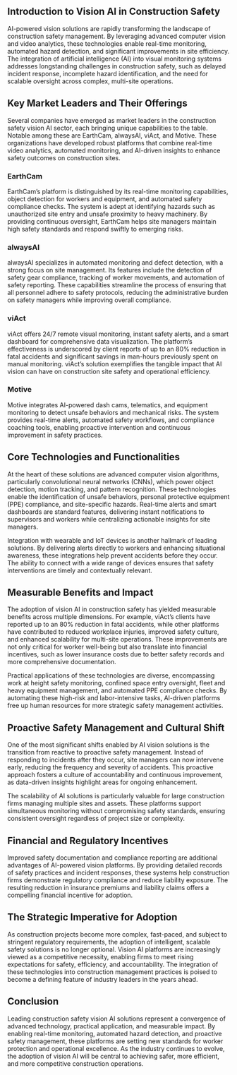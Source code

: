 ## Introduction to Vision AI in Construction Safety

AI-powered vision solutions are rapidly transforming the landscape of construction safety management. By leveraging advanced computer vision and video analytics, these technologies enable real-time monitoring, automated hazard detection, and significant improvements in site efficiency. The integration of artificial intelligence (AI) into visual monitoring systems addresses longstanding challenges in construction safety, such as delayed incident response, incomplete hazard identification, and the need for scalable oversight across complex, multi-site operations.

## Key Market Leaders and Their Offerings

Several companies have emerged as market leaders in the construction safety vision AI sector, each bringing unique capabilities to the table. Notable among these are EarthCam, alwaysAI, viAct, and Motive. These organizations have developed robust platforms that combine real-time video analytics, automated monitoring, and AI-driven insights to enhance safety outcomes on construction sites.

### EarthCam
EarthCam’s platform is distinguished by its real-time monitoring capabilities, object detection for workers and equipment, and automated safety compliance checks. The system is adept at identifying hazards such as unauthorized site entry and unsafe proximity to heavy machinery. By providing continuous oversight, EarthCam helps site managers maintain high safety standards and respond swiftly to emerging risks.

### alwaysAI
alwaysAI specializes in automated monitoring and defect detection, with a strong focus on site management. Its features include the detection of safety gear compliance, tracking of worker movements, and automation of safety reporting. These capabilities streamline the process of ensuring that all personnel adhere to safety protocols, reducing the administrative burden on safety managers while improving overall compliance.

### viAct
viAct offers 24/7 remote visual monitoring, instant safety alerts, and a smart dashboard for comprehensive data visualization. The platform’s effectiveness is underscored by client reports of up to an 80% reduction in fatal accidents and significant savings in man-hours previously spent on manual monitoring. viAct’s solution exemplifies the tangible impact that AI vision can have on construction site safety and operational efficiency.

### Motive
Motive integrates AI-powered dash cams, telematics, and equipment monitoring to detect unsafe behaviors and mechanical risks. The system provides real-time alerts, automated safety workflows, and compliance coaching tools, enabling proactive intervention and continuous improvement in safety practices.

## Core Technologies and Functionalities

At the heart of these solutions are advanced computer vision algorithms, particularly convolutional neural networks (CNNs), which power object detection, motion tracking, and pattern recognition. These technologies enable the identification of unsafe behaviors, personal protective equipment (PPE) compliance, and site-specific hazards. Real-time alerts and smart dashboards are standard features, delivering instant notifications to supervisors and workers while centralizing actionable insights for site managers.

Integration with wearable and IoT devices is another hallmark of leading solutions. By delivering alerts directly to workers and enhancing situational awareness, these integrations help prevent accidents before they occur. The ability to connect with a wide range of devices ensures that safety interventions are timely and contextually relevant.

## Measurable Benefits and Impact

The adoption of vision AI in construction safety has yielded measurable benefits across multiple dimensions. For example, viAct’s clients have reported up to an 80% reduction in fatal accidents, while other platforms have contributed to reduced workplace injuries, improved safety culture, and enhanced scalability for multi-site operations. These improvements are not only critical for worker well-being but also translate into financial incentives, such as lower insurance costs due to better safety records and more comprehensive documentation.

Practical applications of these technologies are diverse, encompassing work at height safety monitoring, confined space entry oversight, fleet and heavy equipment management, and automated PPE compliance checks. By automating these high-risk and labor-intensive tasks, AI-driven platforms free up human resources for more strategic safety management activities.

## Proactive Safety Management and Cultural Shift

One of the most significant shifts enabled by AI vision solutions is the transition from reactive to proactive safety management. Instead of responding to incidents after they occur, site managers can now intervene early, reducing the frequency and severity of accidents. This proactive approach fosters a culture of accountability and continuous improvement, as data-driven insights highlight areas for ongoing enhancement.

The scalability of AI solutions is particularly valuable for large construction firms managing multiple sites and assets. These platforms support simultaneous monitoring without compromising safety standards, ensuring consistent oversight regardless of project size or complexity.

## Financial and Regulatory Incentives

Improved safety documentation and compliance reporting are additional advantages of AI-powered vision platforms. By providing detailed records of safety practices and incident responses, these systems help construction firms demonstrate regulatory compliance and reduce liability exposure. The resulting reduction in insurance premiums and liability claims offers a compelling financial incentive for adoption.

## The Strategic Imperative for Adoption

As construction projects become more complex, fast-paced, and subject to stringent regulatory requirements, the adoption of intelligent, scalable safety solutions is no longer optional. Vision AI platforms are increasingly viewed as a competitive necessity, enabling firms to meet rising expectations for safety, efficiency, and accountability. The integration of these technologies into construction management practices is poised to become a defining feature of industry leaders in the years ahead.

## Conclusion

Leading construction safety vision AI solutions represent a convergence of advanced technology, practical application, and measurable impact. By enabling real-time monitoring, automated hazard detection, and proactive safety management, these platforms are setting new standards for worker protection and operational excellence. As the industry continues to evolve, the adoption of vision AI will be central to achieving safer, more efficient, and more competitive construction operations.